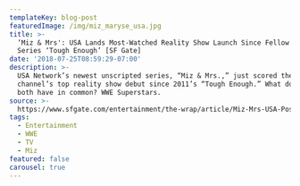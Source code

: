 ```yaml
---
templateKey: blog-post
featuredImage: /img/miz_maryse_usa.jpg
title: >-
  ‘Miz & Mrs': USA Lands Most-Watched Reality Show Launch Since Fellow WWE
  Series ‘Tough Enough’ [SF Gate]
date: '2018-07-25T08:59:29-07:00'
description: >-
  USA Network’s newest unscripted series, “Miz & Mrs.,” just scored the cable
  channel’s top reality show debut since 2011’s “Tough Enough.” What do they
  both have in common? WWE Superstars.
source: >-
  https://www.sfgate.com/entertainment/the-wrap/article/Miz-Mrs-USA-Posts-Best-Reality-Show-Launch-13105062.php
tags:
  - Entertainment
  - WWE
  - TV
  - Miz
featured: false
carousel: true
---
```



